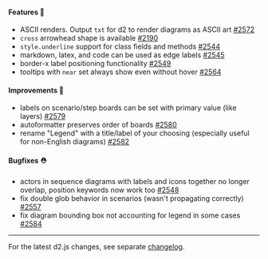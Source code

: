 #### Features 🚀

- ASCII renders. Output `txt` for d2 to render diagrams as ASCII art [#2572](https://github.com/terrastruct/d2/pull/2572)
- `cross` arrowhead shape is available [#2190](https://github.com/terrastruct/d2/pull/2190)
- `style.underline` support for class fields and methods [#2544](https://github.com/terrastruct/d2/pull/2544)
- markdown, latex, and code can be used as edge labels [#2545](https://github.com/terrastruct/d2/pull/2545)
- border-x label positioning functionality [#2549](https://github.com/terrastruct/d2/pull/2549)
- tooltips with `near` set always show even without hover [#2564](https://github.com/terrastruct/d2/pull/2564)

#### Improvements 🧹

- labels on scenario/step boards can be set with primary value (like layers) [#2579](https://github.com/terrastruct/d2/pull/2579)
- autoformatter preserves order of boards [#2580](https://github.com/terrastruct/d2/pull/2580)
- rename "Legend" with a title/label of your choosing (especially useful for non-English diagrams) [#2582](https://github.com/terrastruct/d2/pull/2582)

#### Bugfixes ⛑️

- actors in sequence diagrams with labels and icons together no longer overlap, position keywords now work too [#2548](https://github.com/terrastruct/d2/pull/2548)
- fix double glob behavior in scenarios (wasn't propagating correctly) [#2557](https://github.com/terrastruct/d2/pull/2557)
- fix diagram bounding box not accounting for legend in some cases [#2584](https://github.com/terrastruct/d2/pull/2584)

---

For the latest d2.js changes, see separate [changelog](https://github.com/terrastruct/d2/blob/master/d2js/js/CHANGELOG.md).
